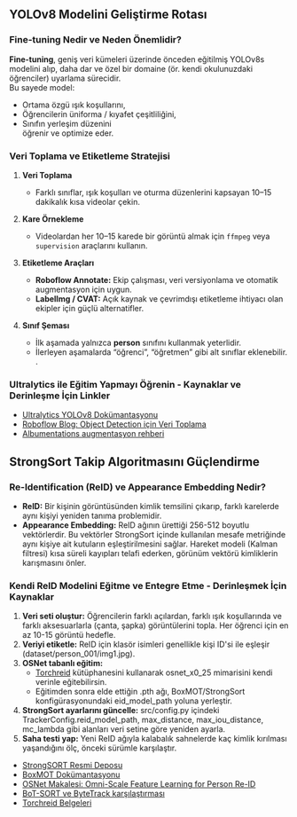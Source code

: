 ## YOLOv8 Modelini Geliştirme Rotası

### Fine-tuning Nedir ve Neden Önemlidir?

**Fine-tuning**, geniş veri kümeleri üzerinde önceden eğitilmiş YOLOv8s modelini alıp, daha dar ve özel bir domaine (ör. kendi okulunuzdaki öğrenciler) uyarlama sürecidir.  
Bu sayede model:  
- Ortama özgü ışık koşullarını,  
- Öğrencilerin üniforma / kıyafet çeşitliliğini,  
- Sınıfın yerleşim düzenini  
öğrenir ve optimize eder.  

### Veri Toplama ve Etiketleme Stratejisi

1. **Veri Toplama**  
   - Farklı sınıflar, ışık koşulları ve oturma düzenlerini kapsayan 10–15 dakikalık kısa videolar çekin.  

2. **Kare Örnekleme**  
   - Videolardan her 10–15 karede bir görüntü almak için `ffmpeg` veya `supervision` araçlarını kullanın.

3. **Etiketleme Araçları**  
   - **Roboflow Annotate:** Ekip çalışması, veri versiyonlama ve otomatik augmentasyon için uygun.  
   - **LabelImg / CVAT:** Açık kaynak ve çevrimdışı etiketleme ihtiyacı olan ekipler için güçlü alternatifler.  

4. **Sınıf Şeması**  
   - İlk aşamada yalnızca **person** sınıfını kullanmak yeterlidir.  
   - İlerleyen aşamalarda “öğrenci”, “öğretmen” gibi alt sınıflar eklenebilir. .

### Ultralytics ile Eğitim Yapmayı Öğrenin - Kaynaklar ve Derinleşme İçin Linkler

- [Ultralytics YOLOv8 Dokümantasyonu](https://docs.ultralytics.com/)
- [Roboflow Blog: Object Detection için Veri Toplama](https://blog.roboflow.com/data-collection-guide/)
- [Albumentations augmentasyon rehberi](https://albumentations.ai/docs/)

## StrongSort Takip Algoritmasını Güçlendirme

### Re-Identification (ReID) ve Appearance Embedding Nedir?

- **ReID:** Bir kişinin görüntüsünden kimlik temsilini çıkarıp, farklı karelerde aynı kişiyi yeniden tanıma problemidir.
- **Appearance Embedding:** ReID ağının ürettiği 256-512 boyutlu vektörlerdir. Bu vektörler StrongSort içinde kullanılan mesafe metriğinde aynı kişiye ait kutuların eşleştirilmesini sağlar. Hareket modeli (Kalman filtresi) kısa süreli kayıpları telafi ederken, görünüm vektörü kimliklerin karışmasını önler.

### Kendi ReID Modelini Eğitme ve Entegre Etme - Derinleşmek İçin Kaynaklar

1. **Veri seti oluştur:** Öğrencilerin farklı açılardan, farklı ışık koşullarında ve farklı aksesuarlarla (çanta, şapka) görüntülerini topla. Her öğrenci için en az 10-15 görüntü hedefle.
2. **Veriyi etiketle:** ReID için klasör isimleri genellikle kişi ID'si ile eşleşir (dataset/person_001/img1.jpg).
3. **OSNet tabanlı eğitim:**
   - [Torchreid](https://github.com/KaiyangZhou/deep-person-reid) kütüphanesini kullanarak osnet_x0_25 mimarisini kendi verinle eğitebilirsin.
   - Eğitimden sonra elde ettiğin .pth ağı, BoxMOT/StrongSort konfigürasyonundaki 
eid_model_path yoluna yerleştir.
4. **StrongSort ayarlarını güncelle:** src/config.py içindeki TrackerConfig.reid_model_path, max_distance, max_iou_distance, mc_lambda gibi alanları veri setine göre yeniden ayarla.
5. **Saha testi yap:** Yeni ReID ağıyla kalabalık sahnelerde kaç kimlik kırılması yaşandığını ölç, önceki sürümle karşılaştır.

- [StrongSORT Resmi Deposu](https://github.com/dyhBUPT/StrongSORT)
- [BoxMOT Dokümantasyonu](https://github.com/mikel-brostrom/boxmot)
- [OSNet Makalesi: Omni-Scale Feature Learning for Person Re-ID](https://arxiv.org/abs/1905.00953)
- [BoT-SORT ve ByteTrack karşılaştırması](https://arxiv.org/abs/2303.11977)
- [Torchreid Belgeleri](https://kaiyangzhou.github.io/deep-person-reid/)

